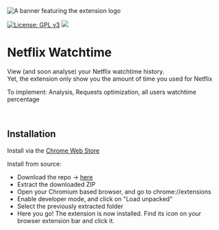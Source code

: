 <img src="https://raw.githubusercontent.com/ghrlt/netflix-watchtime/master/medias/banner.png" alt="A banner featuring the extension logo">

[![License: GPL v3](https://img.shields.io/badge/License-GPL%20v3-blue.svg)](http://www.gnu.org/licenses/gpl-3.0)
![](https://komarev.com/ghpvc/?username=ghrlt-netflix-watchtime&color=brightgreen&label=Repository%20views)  

# Netflix Watchtime

View (and soon analyse) your Netflix watchtime history.<br>Yet, the extension only show you the amount of time you used for Netflix

To implement: Analysis, Requests optimization, all users watchtime percentage


<br>

## Installation

Install via the [Chrome Web Store](https://chrome.google.com/webstore/detail/netflix-watchtime/pncajjondflmmdmidcgcahcabjhmabfc)

Install from source:
- Download the repo -> [here](https://github.com/ghrlt/netflix-watchtime/archive/refs/heads/master.zip)
- Extract the downloaded ZIP
- Open your Chromium based browser, and go to chrome://extensions
- Enable developer mode, and click on "Load unpacked"
- Select the previously extracted folder
- Here you go! The extension is now installed. Find its icon on your browser extension bar and click it.

